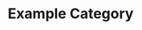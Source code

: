 ---
title: Example Category
description: A description of this category
image:

# Badge style
style:
    background: "#999922"
    color: "#fff"
---